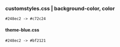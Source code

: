 
### customstyles.css | background-color, color 
```
#248ec2 -> #c72c24
```

#### theme-blue.css
```
#248ec2 -> #bf2121
```


